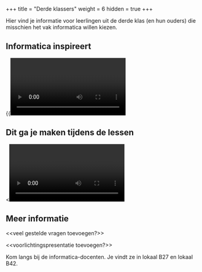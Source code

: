 +++
title = "Derde klassers"
weight = 6
hidden = true
+++

Hier vind je informatie voor leerlingen uit de derde klas (en hun ouders) die misschien het vak informatica willen kiezen.

<!--more-->

## Informatica inspireert

{{<video id="nKIu9yen5nc">}}

## Dit ga je maken tijdens de lessen

<<video toevoegen van rondje door lokaal>>

## Meer informatie 

<<veel gestelde vragen toevoegen?>>

<<voorlichtingspresentatie toevoegen?>>

Kom langs bij de informatica-docenten. Je vindt ze in lokaal B27 en lokaal B42. 

